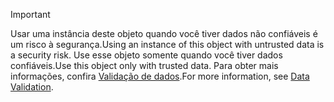 > [!IMPORTANT]
> <span data-ttu-id="55259-101">Usar uma instância deste objeto quando você tiver dados não confiáveis é um risco à segurança.</span><span class="sxs-lookup"><span data-stu-id="55259-101">Using an instance of this object with untrusted data is a security risk.</span></span> <span data-ttu-id="55259-102">Use esse objeto somente quando você tiver dados confiáveis.</span><span class="sxs-lookup"><span data-stu-id="55259-102">Use this object only with trusted data.</span></span> <span data-ttu-id="55259-103">Para obter mais informações, confira [Validação de dados](https://www.owasp.org/index.php/Data_Validation).</span><span class="sxs-lookup"><span data-stu-id="55259-103">For more information, see [Data Validation](https://www.owasp.org/index.php/Data_Validation).</span></span>